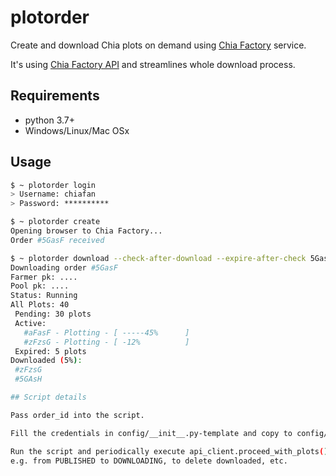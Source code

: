 # plotorder
Create and download Chia plots on demand using [Chia Factory](https://chiafactory.com) service.

It's using [Chia Factory API](https://chiafactory.com/api/) and streamlines whole download process.

## Requirements
- python 3.7+
- Windows/Linux/Mac OSx

## Usage

```sh
$ ~ plotorder login
> Username: chiafan
> Password: **********

$ ~ plotorder create
Opening browser to Chia Factory...
Order #5GasF received

$ ~ plotorder download --check-after-download --expire-after-check 5GasF
Downloading order #5GasF
Farmer pk: ....
Pool pk: ....
Status: Running
All Plots: 40 
 Pending: 30 plots 
 Active:
   #aFasF - Plotting - [ -----45%      ]
   #zFzsG - Plotting - [ -12%          ]
 Expired: 5 plots
Downloaded (5%):
 #zFzsG
 #5GAsH

## Script details

Pass order_id into the script.

Fill the credentials in config/__init__.py-template and copy to config/__init__.py

Run the script and periodically execute api_client.proceed_with_plots() to update progress file and to proceed to the next stage of the plot,
e.g. from PUBLISHED to DOWNLOADING, to delete downloaded, etc.

